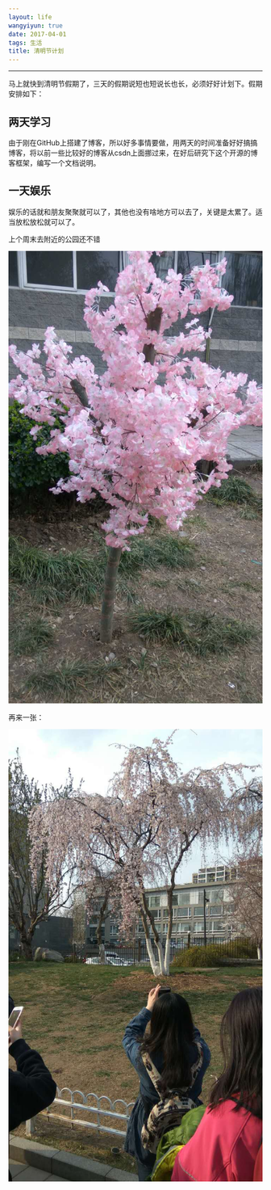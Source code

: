 ```yaml
---
layout: life
wangyiyun: true
date: 2017-04-01
tags: 生活
title: 清明节计划
---
```


*************

马上就快到清明节假期了，三天的假期说短也短说长也长，必须好好计划下。假期安排如下：

## 两天学习

由于刚在GitHub上搭建了博客，所以好多事情要做，用两天的时间准备好好搞搞博客，将以前一些比较好的博客从csdn上面挪过来，在好后研究下这个开源的博客框架，编写一个文档说明。

## 一天娱乐

娱乐的话就和朋友聚聚就可以了，其他也没有啥地方可以去了，关键是太累了。适当放松放松就可以了。

上个周末去附近的公园还不错

![花看起来很不错](/res/img/life/2017res/2017-04-01-1.jpg)


再来一张：

![花看起来很不错](/res/img/life/2017res/2017-04-01-2.jpg)
